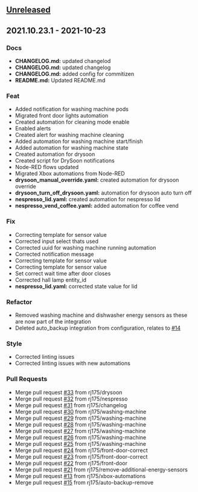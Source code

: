 <a name="unreleased"></a>
## [Unreleased]


<a name="2021.10.23.1"></a>
## 2021.10.23.1 - 2021-10-23
### Docs
- **CHANGELOG.md:** updated changelod
- **CHANGELOG.md:** updated changelog
- **CHANGELOG.md:** added config for commitizen
- **README.md:** Updated README.md

### Feat
- Added notification for washing machine pods
- Migrated front door lights automation
- Created automation for cleaning mode enable
- Enabled alerts
- Created alert for washing machine cleaning
- Added automation for washing machine start/finish
- Added automation for washing machine state
- Created automation for drysoon
- Created script for DrySoon notifications
- Node-RED flows updated
- Migrated Xbox automations from Node-RED
- **drysoon_manual_override.yaml:** created automation for drysoon override
- **drysoon_turn_off_drysoon.yaml:** automation for drysoon auto turn off
- **nespresso_lid.yaml:** created automation for nespresso lid
- **nespresso_vend_coffee.yaml:** added automation for coffee vend

### Fix
- Correcting template for sensor value
- Corrected input select thats used
- Corrected uuid for washing machine running automation
- Corrected notification message
- Correcting template for sensor value
- Correcting template for sensor value
- Set correct wait time after door closes
- Corrected hall lamp entity_id
- **nespresso_lid.yaml:** corrected state value for lid

### Refactor
- Removed washing machine and dishwasher energy sensors as these are now part of the integration
- Deleted auto_backup integration from configuration, relates to [#14](https://github.com/rj175/home-assistant-config/issues/14)

### Style
- Corrected linting issues
- Corrected linting issues with new automations

### Pull Requests
- Merge pull request [#33](https://github.com/rj175/home-assistant-config/issues/33) from rj175/drysoon
- Merge pull request [#32](https://github.com/rj175/home-assistant-config/issues/32) from rj175/nespresso
- Merge pull request [#31](https://github.com/rj175/home-assistant-config/issues/31) from rj175/changelog
- Merge pull request [#30](https://github.com/rj175/home-assistant-config/issues/30) from rj175/washing-machine
- Merge pull request [#29](https://github.com/rj175/home-assistant-config/issues/29) from rj175/washing-machine
- Merge pull request [#28](https://github.com/rj175/home-assistant-config/issues/28) from rj175/washing-machine
- Merge pull request [#27](https://github.com/rj175/home-assistant-config/issues/27) from rj175/washing-machine
- Merge pull request [#26](https://github.com/rj175/home-assistant-config/issues/26) from rj175/washing-machine
- Merge pull request [#25](https://github.com/rj175/home-assistant-config/issues/25) from rj175/washing-machine
- Merge pull request [#24](https://github.com/rj175/home-assistant-config/issues/24) from rj175/front-door-correct
- Merge pull request [#23](https://github.com/rj175/home-assistant-config/issues/23) from rj175/front-door-correct
- Merge pull request [#22](https://github.com/rj175/home-assistant-config/issues/22) from rj175/front-door
- Merge pull request [#21](https://github.com/rj175/home-assistant-config/issues/21) from rj175/remove-additional-energy-sensors
- Merge pull request [#13](https://github.com/rj175/home-assistant-config/issues/13) from rj175/xbox-automations
- Merge pull request [#15](https://github.com/rj175/home-assistant-config/issues/15) from rj175/auto-backup-remove


[Unreleased]: https://github.com/rj175/home-assistant-config/compare/2021.10.23.1...HEAD
